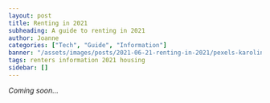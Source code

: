 ```yaml
---
layout: post
title: Renting in 2021
subheading: A guide to renting in 2021
author: Joanne
categories: ["Tech", "Guide", "Information"]
banner: "/assets/images/posts/2021-06-21-renting-in-2021/pexels-karolina-grabowska-4498124.jpg"
tags: renters information 2021 housing
sidebar: []
---
```


*Coming soon…*


